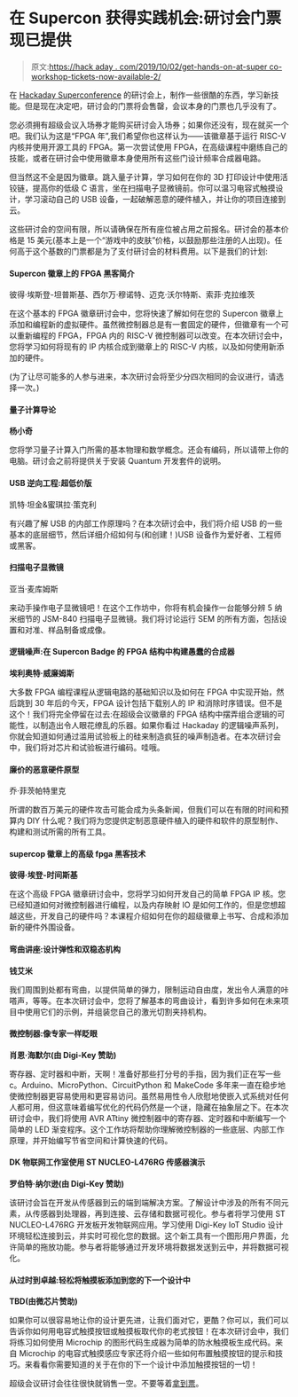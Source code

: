 # 在 Supercon 获得实践机会:研讨会门票现已提供

> 原文:[https://hack aday . com/2019/10/02/get-hands-on-at-super co-workshop-tickets-now-available-2/](https://hackaday.com/2019/10/02/get-hands-on-at-supercon-workshop-tickets-now-available-2/)

在 [Hackaday Superconference](https://www.eventbrite.com/e/2019-hackaday-superconference-tickets-60129236164?aff=1002comworkshops) 的研讨会上，制作一些很酷的东西，学习新技能。但是现在决定吧，研讨会的门票将会售罄，会议本身的门票也几乎没有了。

您必须拥有超级会议入场券才能购买研讨会入场券；如果你还没有，现在就买一个吧。我们认为这是“FPGA 年”,我们希望你也这样认为——该徽章基于运行 RISC-V 内核并使用开源工具的 FPGA。第一次尝试使用 FPGA，在高级课程中磨练自己的技能，或者在研讨会中使用徽章本身使用所有这些门设计频率合成器电路。

但当然这不全是因为徽章。跳入量子计算，学习如何在你的 3D 打印设计中使用活铰链，提高你的低级 C 语言，坐在扫描电子显微镜前。你可以温习电容式触摸设计，学习滚动自己的 USB 设备，一起破解恶意的硬件植入，并让你的项目连接到云。

这些研讨会的空间有限，所以请确保在所有座位被占用之前报名。研讨会的基本价格是 15 美元(基本上是一个“游戏中的皮肤”价格，以鼓励那些注册的人出现)。任何高于这个基数的门票都是为了支付研讨会的材料费用。以下是我们的计划:

#### Supercon 徽章上的 FPGA 黑客简介

彼得·埃斯登-坦普斯基、西尔万·穆诺特、迈克·沃尔特斯、索菲·克拉维茨

在这个基本的 FPGA 徽章研讨会中，您将快速了解如何在您的 Supercon 徽章上添加和编程新的虚拟硬件。虽然微控制器总是有一套固定的硬件，但徽章有一个可以重新编程的 FPGA，FPGA 内的 RISC-V 微控制器可以改变。在本次研讨会中，您将学习如何将现有的 IP 内核合成到徽章上的 RISC-V 内核，以及如何使用新添加的硬件。

(为了让尽可能多的人参与进来，本次研讨会将至少分四次相同的会议进行，请选择一次。)

#### 量子计算导论

**杨小奇**

您将学习量子计算入门所需的基本物理和数学概念。还会有编码，所以请带上你的电脑。研讨会之前将提供关于安装 Quantum 开发套件的说明。

#### USB 逆向工程:超低价版

凯特·坦金&蜜琪拉·策克利

有兴趣了解 USB 的内部工作原理吗？在本次研讨会中，我们将介绍 USB 的一些基本的底层细节，然后详细介绍如何与(和创建！)USB 设备作为爱好者、工程师或黑客。

#### 扫描电子显微镜

亚当·麦库姆斯

来动手操作电子显微镜吧！在这个工作坊中，你将有机会操作一台能够分辨 5 纳米细节的 JSM-840 扫描电子显微镜。我们将讨论运行 SEM 的所有方面，包括设置和对准、样品制备或成像。

#### 逻辑噪声:在 Supercon Badge 的 FPGA 结构中构建愚蠢的合成器

**埃利奥特·威廉姆斯**

大多数 FPGA 编程课程从逻辑电路的基础知识以及如何在 FPGA 中实现开始，然后跳到 30 年后的今天，FPGA 设计包括下载别人的 IP 和消除时序错误。但不是这个！我们将完全停留在过去:在超级会议徽章的 FPGA 结构中摆弄组合逻辑的可能性，以制造出令人眼花缭乱的乐器。如果你看过 Hackaday 的逻辑噪声系列，你就会知道如何通过滥用试验板上的硅来制造疯狂的噪声制造者。在本次研讨会中，我们将对芯片和试验板进行编码。哇哦。

#### 廉价的恶意硬件原型

乔·菲茨帕特里克

所谓的数百万美元的硬件攻击可能会成为头条新闻，但我们可以在有限的时间和预算内 DIY 什么呢？我们将为您提供定制恶意硬件植入的硬件和软件的原型制作、构建和测试所需的所有工具。

#### supercop 徽章上的高级 fpga 黑客技术

**彼得·埃登-时间斯基**

在这个高级 FPGA 徽章研讨会中，您将学习如何开发自己的简单 FPGA IP 核。您已经知道如何对微控制器进行编程，以及内存映射 IO 是如何工作的，但是您想超越这些，开发自己的硬件吗？本课程介绍如何在你的超级徽章上书写、合成和添加新的硬件外围设备。

#### 弯曲讲座:设计弹性和双稳态机构

**钱艾米**

我们周围到处都有弯曲，以提供简单的弹力，限制运动自由度，发出令人满意的咔嗒声，等等。在本次研讨会中，您将了解基本的弯曲设计，看到许多如何在未来项目中使用它们的示例，并组装您自己的激光切割夹持机构。

#### 微控制器:像专家一样眨眼

**肖恩·海默尔(由 Digi-Key 赞助)**

寄存器、定时器和中断，天啊！准备好那些打分号的手指，因为我们正在写一些 c。Arduino、MicroPython、CircuitPython 和 MakeCode 多年来一直在稳步地使微控制器更容易使用和更容易访问。虽然易用性令人欣慰地使嵌入式系统对任何人都可用，但这意味着编写优化的代码仍然是一个谜，隐藏在抽象层之下。在本次研讨会中，我们将使用 AVR ATtiny 微控制器中的寄存器、定时器和中断编写一个简单的 LED 渐变程序。这个工作坊将帮助你理解微控制器的一些底层、内部工作原理，并开始编写节省空间和计算快速的代码。

#### DK 物联网工作室使用 ST NUCLEO-L476RG 传感器演示

**罗伯特·纳尔逊(由 Digi-Key 赞助)**

该研讨会旨在开发从传感器到云的端到端解决方案。了解设计中涉及的所有不同元素，从传感器到处理器，再到连接、云存储和数据可视化。参与者将学习使用 ST NUCLEO-L476RG 开发板开发物联网应用。学习使用 Digi-Key IoT Studio 设计环境轻松连接到云，并实时可视化您的数据。这个新工具有一个图形用户界面，允许简单的拖放功能。参与者将能够通过开发环境将数据发送到云中，并将数据可视化。

#### 从过时到卓越:轻松将触摸板添加到您的下一个设计中

**TBD(由微芯片赞助)**

如果你可以很容易地让你的设计更先进，让我们面对它，更酷？你可以，我们可以告诉你如何用电容式触摸按钮或触摸板取代你的老式按钮！在本次研讨会中，我们将练习如何使用 Microchip 的图形代码生成器为简单的防水触摸板生成代码。来自 Microchip 的电容式触摸感应专家还将介绍一些如何布置触摸按钮的提示和技巧。来看看你需要知道的关于在你的下一个设计中添加触摸按钮的一切！

超级会议研讨会往往很快就销售一空。不要等着[拿到票](https://www.eventbrite.com/e/2019-hackaday-superconference-tickets-60129236164?aff=1002comworkshops)。